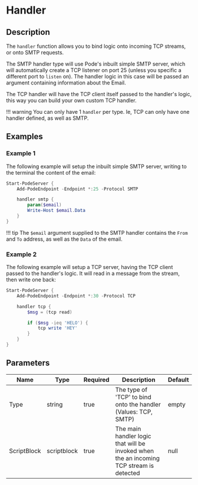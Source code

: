 # Handler

## Description

The `handler` function allows you to bind logic onto incoming TCP streams, or onto SMTP requests.

The SMTP handler type will use Pode's inbuilt simple SMTP server, which will automatically create a TCP listener on port 25 (unless you specific a different port to `listen` on). The handler logic in this case will be passed an argument containing information about the Email.

The TCP handler will have the TCP client itself passed to the handler's logic, this way you can build your own custom TCP handler.

!!! warning
    You can only have 1 `handler` per type. Ie, TCP can only have one handler defined, as well as SMTP.

## Examples

### Example 1

The following example will setup the inbuilt simple SMTP server, writing to the terminal the content of the email:

```powershell
Start-PodeServer {
    Add-PodeEndpoint -Endpoint *:25 -Protocol SMTP

    handler smtp {
        param($email)
        Write-Host $email.Data
    }
}
```

!!! tip
    The `$email` argument supplied to the SMTP handler contains the `From` and `To` address, as well as the `Data` of the email.

### Example 2

The following example will setup a TCP server, having the TCP client passed to the handler's logic. It will read in a message from the stream, then write one back:

```powershell
Start-PodeServer {
    Add-PodeEndpoint -Endpoint *:30 -Protocol TCP

    handler tcp {
        $msg = (tcp read)

        if ($msg -ieq 'HELO') {
            tcp write 'HEY'
        }
    }
}
```

## Parameters

| Name | Type | Required | Description | Default |
| ---- | ---- | -------- | ----------- | ------- |
| Type | string | true | The type of 'TCP' to bind onto the handler (Values: TCP, SMTP) | empty |
| ScriptBlock | scriptblock | true | The main handler logic that will be invoked when the an incoming TCP stream is detected | null |
